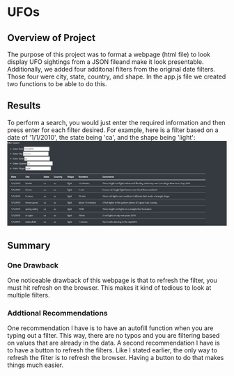 # UFOs

## Overview of Project
The purpose of this project was to format a webpage (html file) to look display UFO sightings from a JSON fileand make it look presentable.
Additionally, we added four additonal filters from the original date filters. Those four were city, state, country, and shape. In the app.js
file we created two functions to be able to do this.

## Results
To perform a search, you would just enter the required information and then press enter for each filter desired. For example, here is a
filter based on a date of '1/1/2010', the state being 'ca', and the shape being 'light':
![](Filter.PNG)

## Summary

### One Drawback
One noticeable drawback of this webpage is that to refresh the filter, you must hit refresh on the browser. This makes it kind of tedious
to look at multiple filters.

### Addtional Recommendations
One recommendation I have is to have an autofill function when you are typing out a filter. This way, there are no typos and you are filtering
based on values that are already in the data. A second recommendation I have is to have a button to refresh the filters. Like I stated
earlier, the only way to refresh the filter is to refresh the browser. Having a button to do that makes things much easier.
